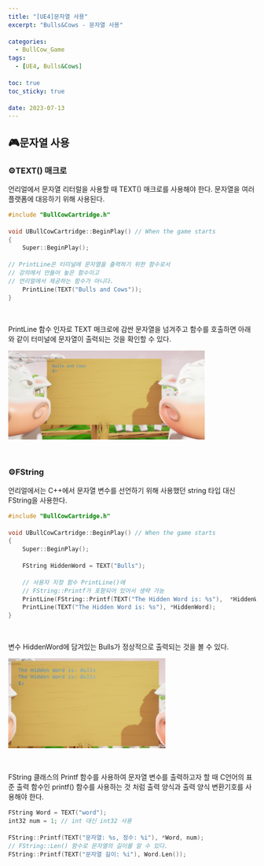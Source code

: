 ```yaml
---
title: "[UE4]문자열 사용"
excerpt: "Bulls&Cows - 문자열 사용"

categories:
  - BullCow_Game
tags:
  - [UE4, Bulls&Cows]

toc: true
toc_sticky: true

date: 2023-07-13
---
```


## 🎮문자열 사용
### ⚙️TEXT() 매크로
언리얼에서 문자열 리터럴을 사용할 때 TEXT() 매크로를 사용해야 한다. 문자열을 여러 플랫폼에 대응하기 위해 사용된다.

```cpp
#include "BullCowCartridge.h"

void UBullCowCartridge::BeginPlay() // When the game starts
{
    Super::BeginPlay();

// PrintLine은 터미널에 문자열을 출력하기 위한 함수로서 
// 강의에서 만들어 놓은 함수이고
// 언리얼에서 제공하는 함수가 아니다.
    PrintLine(TEXT("Bulls and Cows"));
}
```

<br>

PrintLine 함수 인자로 TEXT 매크로에 감싼 문자열을 넘겨주고 함수를 호출하면 아래와 같이 터미널에 문자열이 출력되는 것을 확인할 수 있다.

![TerminalString](\assets\images\BullCow\TerminalString.png)

<br>

### ⚙️FString
언리얼에서는 C++에서 문자열 변수를 선언하기 위해 사용했던 string 타입 대신 FString을 사용한다.

```cpp
#include "BullCowCartridge.h"

void UBullCowCartridge::BeginPlay() // When the game starts
{
    Super::BeginPlay();

    FString HiddenWord = TEXT("Bulls");

    // 사용자 지정 함수 PrintLine()에
    // FString::Printf가 포함되어 있어서 생략 가능
    PrintLine(FString::Printf(TEXT("The Hidden Word is: %s"),  *HiddenWord));
    PrintLine(TEXT("The Hidden Word is: %s"), *HiddenWord);
}
```

<br>

변수 HiddenWord에 담겨있는 Bulls가 정상적으로 출력되는 것을 볼 수 있다.

![FString](\assets\images\BullCow\FString.png)

<br>

FString 클래스의 Printf 함수를 사용하여 문자열 변수를 출력하고자 할 때 C언어의 표준 출력 함수인 printf() 함수를 사용하는 것 처럼 출력 양식과 출력 양식 변환기호를 사용해야 한다.

```cpp
FString Word = TEXT("word");
int32 num = 1; // int 대신 int32 사용

FString::Printf(TEXT("문자열: %s, 정수: %i"), *Word, num);
// FString::Len() 함수로 문자열의 길이를 알 수 있다.
FString::Printf(TEXT("문자열 길이: %i"), Word.Len());
```

<br><br>